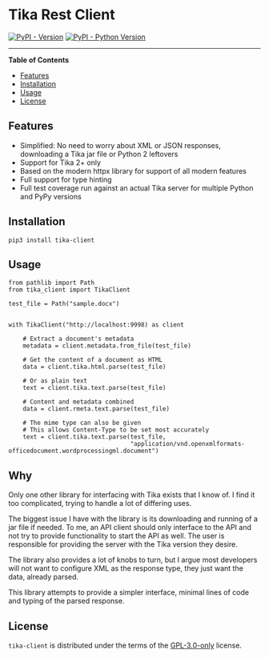 # Tika Rest Client

[![PyPI - Version](https://img.shields.io/pypi/v/tika-client.svg)](https://pypi.org/project/tika-client)
[![PyPI - Python Version](https://img.shields.io/pypi/pyversions/tika-client.svg)](https://pypi.org/project/tika-client)

---

**Table of Contents**

- [Features](#features)
- [Installation](#installation)
- [Usage](#usage)
- [License](#license)

## Features

- Simplified: No need to worry about XML or JSON responses, downloading a Tika jar file or Python 2 leftovers
- Support for Tika 2+ only
- Based on the modern httpx library for support of all modern features
- Full support for type hinting
- Full test coverage run against an actual Tika server for multiple Python and PyPy versions

## Installation

```console
pip3 install tika-client
```

## Usage

```python3
from pathlib import Path
from tika_client import TikaClient

test_file = Path("sample.docx")


with TikaClient("http://localhost:9998) as client

    # Extract a document's metadata
    metadata = client.metadata.from_file(test_file)

    # Get the content of a document as HTML
    data = client.tika.html.parse(test_file)

    # Or as plain text
    text = client.tika.text.parse(test_file)

    # Content and metadata combined
    data = client.rmeta.text.parse(test_file)

    # The mime type can also be given
    # This allows Content-Type to be set most accurately
    text = client.tika.text.parse(test_file,
                                  "application/vnd.openxmlformats-officedocument.wordprocessingml.document")

```

## Why

Only one other library for interfacing with Tika exists that I know of. I find it too complicated, trying to handle
a lot of differing uses.

The biggest issue I have with the library is its downloading and running of a jar file if needed. To me, an
API client should only interface to the API and not try to provide functionality to start
the API as well. The user is responsible for providing the server with the Tika version they desire.

The library also provides a lot of knobs to turn, but I argue most developers will not want to configure XML as
the response type, they just want the data, already parsed.

This library attempts to provide a simpler interface, minimal lines of code and typing of the parsed response.

## License

`tika-client` is distributed under the terms of the [GPL-3.0-only](https://spdx.org/licenses/GPL-3.0-only.html) license.
